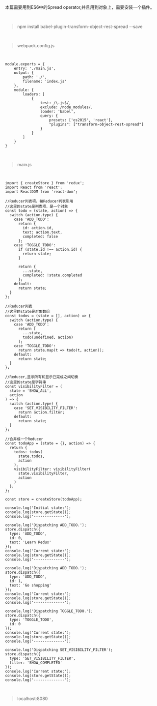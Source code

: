 本篇需要用到ES6中的Spread operator,并且用到对象上，需要安装一个插件。

<br>

> npm install babel-plugin-transform-object-rest-spread --save

<br>

> webpack.config.js

<br>

	module.exports = {
	    entry: './main.js',
	    output: {
	        path: './',
	        filename: 'index.js'
	    },
	    module: {
	        loaders: [
	            {
	                test: /\.js$/,
	                exclude: /node_modules/,
	                loader: 'babel',
	                query: {
	                    presets: ['es2015', 'react'],
	                    "plugins": ["transform-object-rest-spread"]
	                }
	            }
	        ]
	    }
	}

<br>

> main.js

<br>

	import { createStore } from 'redux';
	import React from 'react';
	import ReactDOM from 'react-dom';
	
	//Reducer列表项，被Reducer列表引用
	//这里的state是列表项，是一个对象
	const todo = (state, action) => {
	  switch (action.type) {
	    case 'ADD_TODO':
	      return {
	        id: action.id,
	        text: action.text,
	        completed: false
	      };
	    case 'TOGGLE_TODO':
	      if (state.id !== action.id) {
	        return state;
	      }
	
	      return {
	        ...state,
	        completed: !state.completed
	      };
	    default:
	      return state;
	  }
	};
	
	//Reducer列表
	//这里的state是对象数组
	const todos = (state = [], action) => {
	  switch (action.type) {
	    case 'ADD_TODO':
	      return [
	        ...state,
	        todo(undefined, action)
	      ];
	    case 'TOGGLE_TODO':
	      return state.map(t => todo(t, action));
	    default:
	      return state;
	  }
	};
	
	//Reducer,显示所有和显示已完成之间切换
	//这里的state是字符串
	const visibilityFilter = (
	  state = 'SHOW_ALL',
	  action
	) => {
	  switch (action.type) {
	    case 'SET_VISIBILITY_FILTER':
	      return action.filter;
	    default:
	      return state;
	  }
	};
	
	//合并成一个Reducer
	const todoApp = (state = {}, action) => {
	  return {
	    todos: todos(
	      state.todos,
	      action
	    ),
	    visibilityFilter: visibilityFilter(
	      state.visibilityFilter,
	      action
	    )
	  };
	};
	
	const store = createStore(todoApp);
	
	console.log('Initial state:');
	console.log(store.getState());
	console.log('--------------');
	
	console.log('Dispatching ADD_TODO.');
	store.dispatch({
	  type: 'ADD_TODO',
	  id: 0,
	  text: 'Learn Redux'
	});
	console.log('Current state:');
	console.log(store.getState());
	console.log('--------------');
	
	console.log('Dispatching ADD_TODO.');
	store.dispatch({
	  type: 'ADD_TODO',
	  id: 1,
	  text: 'Go shopping'
	});
	console.log('Current state:');
	console.log(store.getState());
	console.log('--------------');
	
	console.log('Dispatching TOGGLE_TODO.');
	store.dispatch({
	  type: 'TOGGLE_TODO',
	  id: 0
	});
	console.log('Current state:');
	console.log(store.getState());
	console.log('--------------');
	
	console.log('Dispatching SET_VISIBILITY_FILTER');
	store.dispatch({
	  type: 'SET_VISIBILITY_FILTER',
	  filter: 'SHOW_COMPLETED'
	});
	console.log('Current state:');
	console.log(store.getState());
	console.log('--------------');

<br>

> localhost:8080

<br>

